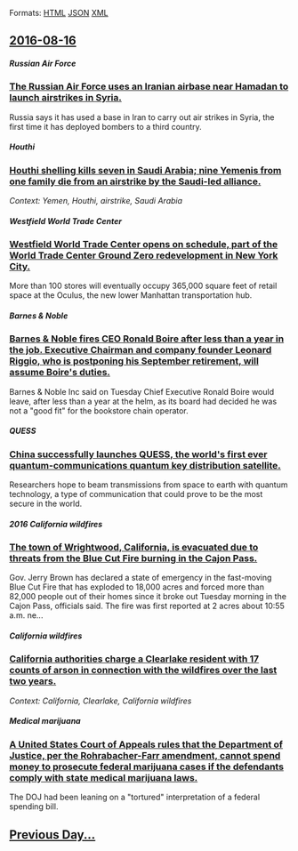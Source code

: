 
Formats: [HTML](2016/08/16/index.html)  [JSON](2016/08/16/index.json)  [XML](2016/08/16/index.xml)  

## [2016-08-16](/news/2016/08/16/index.md)

##### Russian Air Force
### [The Russian Air Force uses an Iranian airbase near Hamadan to launch airstrikes in Syria. ](/news/2016/08/16/the-russian-air-force-uses-an-iranian-airbase-near-hamadan-to-launch-airstrikes-in-syria.md)
Russia says it has used a base in Iran to carry out air strikes in Syria, the first time it has deployed bombers to a third country.

##### Houthi
### [Houthi shelling kills seven in Saudi Arabia; nine Yemenis from one family die from an airstrike by the Saudi-led alliance. ](/news/2016/08/16/houthi-shelling-kills-seven-in-saudi-arabia-nine-yemenis-from-one-family-die-from-an-airstrike-by-the-saudi-led-alliance.md)
_Context: Yemen, Houthi, airstrike, Saudi Arabia_

##### Westfield World Trade Center
### [Westfield World Trade Center opens on schedule, part of the World Trade Center Ground Zero redevelopment in New York City. ](/news/2016/08/16/westfield-world-trade-center-opens-on-schedule-part-of-the-world-trade-center-ground-zero-redevelopment-in-new-york-city.md)
More than 100 stores will eventually occupy 365,000 square feet of retail space at the Oculus, the new lower Manhattan transportation hub.

##### Barnes & Noble
### [Barnes & Noble fires CEO Ronald Boire after less than a year in the job. Executive Chairman and company founder Leonard Riggio, who is postponing his September retirement, will assume Boire's duties. ](/news/2016/08/16/barnes-noble-fires-ceo-ronald-boire-after-less-than-a-year-in-the-job-executive-chairman-and-company-founder-leonard-riggio-who-is-postp.md)
Barnes & Noble Inc said on Tuesday Chief Executive Ronald Boire would leave, after less than a year at the helm, as its board had decided he was not a &quot;good fit&quot; for the bookstore chain operator.

##### QUESS
### [China successfully launches QUESS, the world's first ever quantum-communications quantum key distribution satellite. ](/news/2016/08/16/china-successfully-launches-quess-the-world-s-first-ever-quantum-communications-quantum-key-distribution-satellite.md)
Researchers hope to beam transmissions from space to earth with quantum technology, a type of communication that could prove to be the most secure in the world.

##### 2016 California wildfires
### [The town of Wrightwood, California, is evacuated due to threats from the Blue Cut Fire burning in the Cajon Pass. ](/news/2016/08/16/the-town-of-wrightwood-california-is-evacuated-due-to-threats-from-the-blue-cut-fire-burning-in-the-cajon-pass.md)
Gov. Jerry Brown has declared a state of emergency in the fast-moving Blue Cut Fire that has exploded to 18,000 acres and forced more than 82,000 people out of their homes since it broke out Tuesday morning in the Cajon Pass, officials said. The fire was first reported at 2 acres about 10:55 a.m. ne...

##### California wildfires
### [California authorities charge a Clearlake resident with 17 counts of arson in connection with the wildfires over the last two years. ](/news/2016/08/16/california-authorities-charge-a-clearlake-resident-with-17-counts-of-arson-in-connection-with-the-wildfires-over-the-last-two-years.md)
_Context: California, Clearlake, California wildfires_

##### Medical marijuana
### [A United States Court of Appeals rules that the Department of Justice, per the Rohrabacher-Farr amendment, cannot spend money to prosecute federal marijuana cases if the defendants comply with state medical marijuana laws. ](/news/2016/08/16/a-united-states-court-of-appeals-rules-that-the-department-of-justice-per-the-rohrabacher-farr-amendment-cannot-spend-money-to-prosecute-f.md)
The DOJ had been leaning on a &quot;tortured&quot; interpretation of a federal spending bill.

## [Previous Day...](/news/2016/08/15/index.md)

